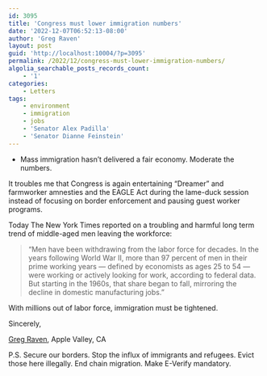 ```yaml
---
id: 3095
title: 'Congress must lower immigration numbers'
date: '2022-12-07T06:52:13-08:00'
author: 'Greg Raven'
layout: post
guid: 'http://localhost:10004/?p=3095'
permalink: /2022/12/congress-must-lower-immigration-numbers/
algolia_searchable_posts_records_count:
    - '1'
categories:
    - Letters
tags:
    - environment
    - immigration
    - jobs
    - 'Senator Alex Padilla'
    - 'Senator Dianne Feinstein'
---
```


- Mass immigration hasn’t delivered a fair economy. Moderate the numbers.

It troubles me that Congress is again entertaining “Dreamer” and farmworker amnesties and the EAGLE Act during the lame-duck session instead of focusing on border enforcement and pausing guest worker programs.

Today The New York Times reported on a troubling and harmful long term trend of middle-aged men leaving the workforce:

> “Men have been withdrawing from the labor force for decades. In the years following World War II, more than 97 percent of men in their prime working years — defined by economists as ages 25 to 54 — were working or actively looking for work, according to federal data. But starting in the 1960s, that share began to fall, mirroring the decline in domestic manufacturing jobs.”

With millions out of labor force, immigration must be tightened.

Sincerely,

[Greg Raven](https://www.gregraven.org/), Apple Valley, CA

P.S. Secure our borders. Stop the influx of immigrants and refugees. Evict those here illegally. End chain migration. Make E-Verify mandatory.